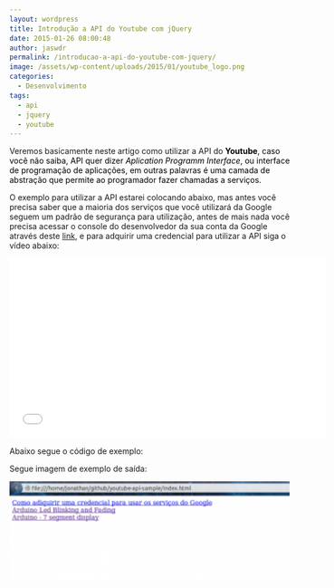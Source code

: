 ```yaml
---
layout: wordpress
title: Introdução a API do Youtube com jQuery
date: 2015-01-26 08:00:48
author: jaswdr
permalink: /introducao-a-api-do-youtube-com-jquery/
image: /assets/wp-content/uploads/2015/01/youtube_logo.png
categories:
  - Desenvolvimento
tags:
  - api
  - jquery
  - youtube
---
```


Veremos basicamente neste artigo como utilizar a API do <span style="color: #000000;"><strong>Youtube</strong>, caso você não saiba, API quer dizer<em> Aplication Programm Interface</em>, ou interface de programação de aplicações, em outras palavras é uma camada de abstração que permite ao programador fazer chamadas a serviços.</span>

O exemplo para utilizar a API estarei colocando abaixo, mas antes você precisa saber que a maioria dos serviços que você utilizará da Google seguem um padrão de segurança para utilização, antes de mais nada você precisa acessar o console do desenvolvedor da sua conta da Google através deste <a href="https://console.developers.google.com/" target="_blank">link</a>, e para adquirir uma credencial para utilizar a API siga o vídeo abaixo:

<iframe width="560" height="315" src="//www.youtube.com/embed/arQ379HrmNI" frameborder="0" allowfullscreen></iframe>

Abaixo segue o código de exemplo:

<script src="//gistfy-app.herokuapp.com/github/ButecoOpenSource/youtube-api-sample/index.html" type="text/javascript"></script>

Segue imagem de exemplo de saída:

<a href="/assets/wp-content/uploads/2015/01/resultado_youtube-api-sample.png"><img class="  wp-image-760 aligncenter" src="/assets/wp-content/uploads/2015/01/resultado_youtube-api-sample-300x106.png" alt="resultado_youtube-api-sample" width="495" height="175" /></a>